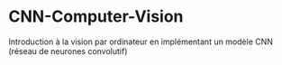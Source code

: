 # CNN-Computer-Vision
Introduction à la vision par ordinateur en implémentant un modèle CNN (réseau de neurones convolutif) 
